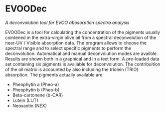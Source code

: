 # EVOODec
*A deconvolution tool for EVOO abosorption spectra analysis*

EVOODec is a tool for calculating the concentration of the pigments usually 
cointened in the extra-virgin olive oil from a spectral deconvolution
of the near-UV / Visible absorption data. The program allows to choose the
spectral range and to select specific pigments to perform the deconvolution.
Automatical and manual deconvolution modes are availble. Results are shown both
in a graphical and in a text form.
A pre-loaded data set containing six pigments is available for deconvolution.
The contribuition of the oil matrix is accounted by also including the
triolein (TRIO) absorption. The pigments actually available are:
* Pheophytin a (Pheo-a)
* Pheophytin b (Pheo-b)
* Beta-cartonene (b-CAR)
* Lutein (LUT)
* Neoxantin (NEX)